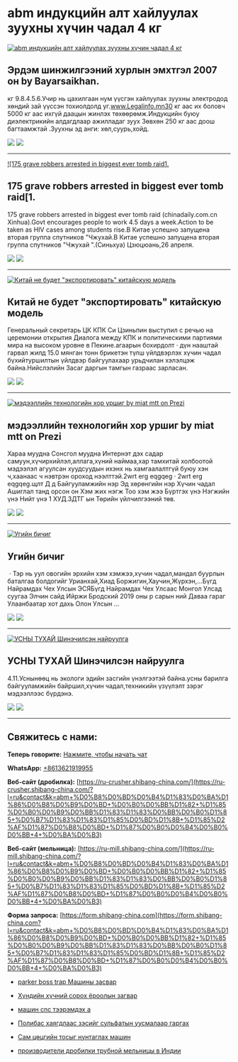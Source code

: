 # abm индукцийн алт хайлуулах зуухны хүчин чадал 4 кг

<a href="https://swt.shibang-china.com/?l=ru&img&k=abm+%D0%B8%D0%BD%D0%B4%D1%83%D0%BA%D1%86%D0%B8%D0%B9%D0%BD+%D0%B0%D0%BB%D1%82+%D1%85%D0%B0%D0%B9%D0%BB%D1%83%D1%83%D0%BB%D0%B0%D1%85+%D0%B7%D1%83%D1%83%D1%85%D0%BD%D1%8B+%D1%85%D2%AF%D1%87%D0%B8%D0%BD+%D1%87%D0%B0%D0%B4%D0%B0%D0%BB+4+%D0%BA%D0%B3" target="_blank">![abm индукцийн алт хайлуулах зуухны хүчин чадал 4 кг](http://static.shibang-china.com/all-800x300/1529.jpg)</a>

## Эрдэм шинжилгээний хурлын эмхтгэл 2007 он by Bayarsaikhan.
кг 9.8.4.5.6.Учир нь цахилгаан нум үүсгэн хайлуулах зуухны электродод хөндий зай үүссэн тохиолдолд уг.www.Legalinfo.mn30 кг аас их боловч 5000 кг аас ихгүй даацын жинлэх төхөөрөмж.Индукцийн буюу диэлектрикийн алдагдлаар ажилладаг зуух Зөвхөн 250 кг аас доош багтаамжтай .Зуухны эд анги: хөл,суурь,хойд.


<a href="https://whatsapp.shibangsoft.com/WhatsApp.php" target="_blank" title="WhatsApp">![](http://static.shibang-china.com/icon/whatsapp.png)</a> <a href="https://swt.shibang-china.com/?l=ru&icon&k=abm+%D0%B8%D0%BD%D0%B4%D1%83%D0%BA%D1%86%D0%B8%D0%B9%D0%BD+%D0%B0%D0%BB%D1%82+%D1%85%D0%B0%D0%B9%D0%BB%D1%83%D1%83%D0%BB%D0%B0%D1%85+%D0%B7%D1%83%D1%83%D1%85%D0%BD%D1%8B+%D1%85%D2%AF%D1%87%D0%B8%D0%BD+%D1%87%D0%B0%D0%B4%D0%B0%D0%BB+4+%D0%BA%D0%B3" target="_blank">![](http://static.shibang-china.com/icon/chat-ru.png)</a>

---

<a href="https://swt.shibang-china.com/?l=ru&img&k=abm+%D0%B8%D0%BD%D0%B4%D1%83%D0%BA%D1%86%D0%B8%D0%B9%D0%BD+%D0%B0%D0%BB%D1%82+%D1%85%D0%B0%D0%B9%D0%BB%D1%83%D1%83%D0%BB%D0%B0%D1%85+%D0%B7%D1%83%D1%83%D1%85%D0%BD%D1%8B+%D1%85%D2%AF%D1%87%D0%B8%D0%BD+%D1%87%D0%B0%D0%B4%D0%B0%D0%BB+4+%D0%BA%D0%B3" target="_blank">![175 grave robbers arrested in biggest ever tomb raid[1.](http://static.shibang-china.com/all-800x300/1487.jpg)</a>

## 175 grave robbers arrested in biggest ever tomb raid[1.
175 grave robbers arrested in biggest ever tomb raid (chinadaily.com.cn Xinhua).Govt encourages people to work 4.5 days a week.Action to be taken as HIV cases among students rise.В Китае успешно запущена вторая группа спутников &quot;Чжухай.В Китае успешно запущена вторая группа спутников &quot;Чжухай &quot;.(Синьхуа) Цзюцюань,26 апреля.


<a href="https://whatsapp.shibangsoft.com/WhatsApp.php" target="_blank" title="WhatsApp">![](http://static.shibang-china.com/icon/whatsapp.png)</a> <a href="https://swt.shibang-china.com/?l=ru&icon&k=abm+%D0%B8%D0%BD%D0%B4%D1%83%D0%BA%D1%86%D0%B8%D0%B9%D0%BD+%D0%B0%D0%BB%D1%82+%D1%85%D0%B0%D0%B9%D0%BB%D1%83%D1%83%D0%BB%D0%B0%D1%85+%D0%B7%D1%83%D1%83%D1%85%D0%BD%D1%8B+%D1%85%D2%AF%D1%87%D0%B8%D0%BD+%D1%87%D0%B0%D0%B4%D0%B0%D0%BB+4+%D0%BA%D0%B3" target="_blank">![](http://static.shibang-china.com/icon/chat-ru.png)</a>

---

<a href="https://swt.shibang-china.com/?l=ru&img&k=abm+%D0%B8%D0%BD%D0%B4%D1%83%D0%BA%D1%86%D0%B8%D0%B9%D0%BD+%D0%B0%D0%BB%D1%82+%D1%85%D0%B0%D0%B9%D0%BB%D1%83%D1%83%D0%BB%D0%B0%D1%85+%D0%B7%D1%83%D1%83%D1%85%D0%BD%D1%8B+%D1%85%D2%AF%D1%87%D0%B8%D0%BD+%D1%87%D0%B0%D0%B4%D0%B0%D0%BB+4+%D0%BA%D0%B3" target="_blank">![Китай не будет &quot;экспортировать&quot; китайскую модель](http://static.shibang-china.com/all-800x300/638.jpg)</a>

## Китай не будет &quot;экспортировать&quot; китайскую модель
Генеральный секретарь ЦК КПК Си Цзиньпин выступил с речью на церемонии открытия Диалога между КПК и политическими партиями мира на высоком уровне в Пекине.агаарын бохирдолт&nbsp;&#0183;&#32;дүн нааштай гарвал жилд 15.0 мянган тонн брикетэн түлш үйлдвэрлэх хүчин чадал бүхийтуршилтын үйлдвэр байгуулахаар урьдчилан хэлэлцэж байна.Нийслэлийн Засаг даргын тамгын газраас зарласан.


<a href="https://whatsapp.shibangsoft.com/WhatsApp.php" target="_blank" title="WhatsApp">![](http://static.shibang-china.com/icon/whatsapp.png)</a> <a href="https://swt.shibang-china.com/?l=ru&icon&k=abm+%D0%B8%D0%BD%D0%B4%D1%83%D0%BA%D1%86%D0%B8%D0%B9%D0%BD+%D0%B0%D0%BB%D1%82+%D1%85%D0%B0%D0%B9%D0%BB%D1%83%D1%83%D0%BB%D0%B0%D1%85+%D0%B7%D1%83%D1%83%D1%85%D0%BD%D1%8B+%D1%85%D2%AF%D1%87%D0%B8%D0%BD+%D1%87%D0%B0%D0%B4%D0%B0%D0%BB+4+%D0%BA%D0%B3" target="_blank">![](http://static.shibang-china.com/icon/chat-ru.png)</a>

---

<a href="https://swt.shibang-china.com/?l=ru&img&k=abm+%D0%B8%D0%BD%D0%B4%D1%83%D0%BA%D1%86%D0%B8%D0%B9%D0%BD+%D0%B0%D0%BB%D1%82+%D1%85%D0%B0%D0%B9%D0%BB%D1%83%D1%83%D0%BB%D0%B0%D1%85+%D0%B7%D1%83%D1%83%D1%85%D0%BD%D1%8B+%D1%85%D2%AF%D1%87%D0%B8%D0%BD+%D1%87%D0%B0%D0%B4%D0%B0%D0%BB+4+%D0%BA%D0%B3" target="_blank">![мэдээллийн технологийн хор уршиг by miat mtt on Prezi](http://static.shibang-china.com/all-800x300/578.jpg)</a>

## мэдээллийн технологийн хор уршиг by miat mtt on Prezi
Хараа муудна Сонсгол муудна Интернэт дэх садар самуун,хүчирхийлэл,аллага,хүний наймаа,хар тамхитай холбоотой мэдээлэл агуулсан хуудсуудын ихэнх нь хамгаалалтгүй буюу хэн ч,хаанаас ч нэвтрэн ороход нээлттэй.2wrt erg eqgqeg&nbsp;&#0183;&#32;2wrt erg eqgqeg.щлт Д д Байгууламжийн нэр Эд хөрөнгийн нэр Хүчин чадал Ашиглал танд орсон он Хэм жих нэгж Тоо хэм жээ Бүртгэх үнэ Нэгжийн үнэ Нийт үнэ 1 ХУД.ЗДТГ ын Төрийн үйлчилгээний төв.


<a href="https://whatsapp.shibangsoft.com/WhatsApp.php" target="_blank" title="WhatsApp">![](http://static.shibang-china.com/icon/whatsapp.png)</a> <a href="https://swt.shibang-china.com/?l=ru&icon&k=abm+%D0%B8%D0%BD%D0%B4%D1%83%D0%BA%D1%86%D0%B8%D0%B9%D0%BD+%D0%B0%D0%BB%D1%82+%D1%85%D0%B0%D0%B9%D0%BB%D1%83%D1%83%D0%BB%D0%B0%D1%85+%D0%B7%D1%83%D1%83%D1%85%D0%BD%D1%8B+%D1%85%D2%AF%D1%87%D0%B8%D0%BD+%D1%87%D0%B0%D0%B4%D0%B0%D0%BB+4+%D0%BA%D0%B3" target="_blank">![](http://static.shibang-china.com/icon/chat-ru.png)</a>

---

<a href="https://swt.shibang-china.com/?l=ru&img&k=abm+%D0%B8%D0%BD%D0%B4%D1%83%D0%BA%D1%86%D0%B8%D0%B9%D0%BD+%D0%B0%D0%BB%D1%82+%D1%85%D0%B0%D0%B9%D0%BB%D1%83%D1%83%D0%BB%D0%B0%D1%85+%D0%B7%D1%83%D1%83%D1%85%D0%BD%D1%8B+%D1%85%D2%AF%D1%87%D0%B8%D0%BD+%D1%87%D0%B0%D0%B4%D0%B0%D0%BB+4+%D0%BA%D0%B3" target="_blank">![Угийн бичиг](http://static.shibang-china.com/all-800x300/1166.jpg)</a>

## Угийн бичиг
&nbsp;&#0183;&#32;Тэр нь уул овогийн эрхийн хэм хэмжээ,хүчин чадал,мандал буурлын баталгаа болдогийг Урианхай,Хиад Боржигин,Хаучин,Жүрхэн,…Бүгд Найрамдах Чех Улсын ЭСЯБүгд Найрамдах Чех Улсаас Монгол Улсад суугаа Элчин сайд Ийржи Бродский 2019 оны р сарын ний Даваа гараг Улаанбаатар хот дахь Олон Улсын …


<a href="https://whatsapp.shibangsoft.com/WhatsApp.php" target="_blank" title="WhatsApp">![](http://static.shibang-china.com/icon/whatsapp.png)</a> <a href="https://swt.shibang-china.com/?l=ru&icon&k=abm+%D0%B8%D0%BD%D0%B4%D1%83%D0%BA%D1%86%D0%B8%D0%B9%D0%BD+%D0%B0%D0%BB%D1%82+%D1%85%D0%B0%D0%B9%D0%BB%D1%83%D1%83%D0%BB%D0%B0%D1%85+%D0%B7%D1%83%D1%83%D1%85%D0%BD%D1%8B+%D1%85%D2%AF%D1%87%D0%B8%D0%BD+%D1%87%D0%B0%D0%B4%D0%B0%D0%BB+4+%D0%BA%D0%B3" target="_blank">![](http://static.shibang-china.com/icon/chat-ru.png)</a>

---

<a href="https://swt.shibang-china.com/?l=ru&img&k=abm+%D0%B8%D0%BD%D0%B4%D1%83%D0%BA%D1%86%D0%B8%D0%B9%D0%BD+%D0%B0%D0%BB%D1%82+%D1%85%D0%B0%D0%B9%D0%BB%D1%83%D1%83%D0%BB%D0%B0%D1%85+%D0%B7%D1%83%D1%83%D1%85%D0%BD%D1%8B+%D1%85%D2%AF%D1%87%D0%B8%D0%BD+%D1%87%D0%B0%D0%B4%D0%B0%D0%BB+4+%D0%BA%D0%B3" target="_blank">![УСНЫ ТУХАЙ Шинэчилсэн найруулга](http://static.shibang-china.com/all-800x300/1519.jpg)</a>

## УСНЫ ТУХАЙ Шинэчилсэн найруулга
4.11.Уснынөөц нь экологи эдийн засгийн үнэлгээтэй байна.усны барилга байгууламжийн байршил,хүчин чадал,техникийн үзүүлэлт зэрэг мэдээллээс бүрдэнэ.

<a href="https://whatsapp.shibangsoft.com/WhatsApp.php" target="_blank" title="WhatsApp">![](http://static.shibang-china.com/icon/whatsapp.png)</a> <a href="https://swt.shibang-china.com/?l=ru&icon&k=abm+%D0%B8%D0%BD%D0%B4%D1%83%D0%BA%D1%86%D0%B8%D0%B9%D0%BD+%D0%B0%D0%BB%D1%82+%D1%85%D0%B0%D0%B9%D0%BB%D1%83%D1%83%D0%BB%D0%B0%D1%85+%D0%B7%D1%83%D1%83%D1%85%D0%BD%D1%8B+%D1%85%D2%AF%D1%87%D0%B8%D0%BD+%D1%87%D0%B0%D0%B4%D0%B0%D0%BB+4+%D0%BA%D0%B3" target="_blank">![](http://static.shibang-china.com/icon/chat-ru.png)</a>

---
## Свяжитесь с нами:

**Теперь говорите:** [Нажмите, чтобы начать чат](https://swt.shibang-china.com?l=ru&contact&k=abm+%D0%B8%D0%BD%D0%B4%D1%83%D0%BA%D1%86%D0%B8%D0%B9%D0%BD+%D0%B0%D0%BB%D1%82+%D1%85%D0%B0%D0%B9%D0%BB%D1%83%D1%83%D0%BB%D0%B0%D1%85+%D0%B7%D1%83%D1%83%D1%85%D0%BD%D1%8B+%D1%85%D2%AF%D1%87%D0%B8%D0%BD+%D1%87%D0%B0%D0%B4%D0%B0%D0%BB+4+%D0%BA%D0%B3)

**WhatsApp:**  [+8613621919955](https://whatsapp.shibangsoft.com/WhatsApp.php)

**Веб-сайт (дробилка):** [https://ru-crusher.shibang-china.com/](https://ru-crusher.shibang-china.com/?l=ru&contact&k=abm+%D0%B8%D0%BD%D0%B4%D1%83%D0%BA%D1%86%D0%B8%D0%B9%D0%BD+%D0%B0%D0%BB%D1%82+%D1%85%D0%B0%D0%B9%D0%BB%D1%83%D1%83%D0%BB%D0%B0%D1%85+%D0%B7%D1%83%D1%83%D1%85%D0%BD%D1%8B+%D1%85%D2%AF%D1%87%D0%B8%D0%BD+%D1%87%D0%B0%D0%B4%D0%B0%D0%BB+4+%D0%BA%D0%B3)

**Веб-сайт (мельница):** [https://ru-mill.shibang-china.com/](https://ru-mill.shibang-china.com/?l=ru&contact&k=abm+%D0%B8%D0%BD%D0%B4%D1%83%D0%BA%D1%86%D0%B8%D0%B9%D0%BD+%D0%B0%D0%BB%D1%82+%D1%85%D0%B0%D0%B9%D0%BB%D1%83%D1%83%D0%BB%D0%B0%D1%85+%D0%B7%D1%83%D1%83%D1%85%D0%BD%D1%8B+%D1%85%D2%AF%D1%87%D0%B8%D0%BD+%D1%87%D0%B0%D0%B4%D0%B0%D0%BB+4+%D0%BA%D0%B3)

**Форма запроса:** [https://form.shibang-china.com](https://form.shibang-china.com?l=ru&contact&k=abm+%D0%B8%D0%BD%D0%B4%D1%83%D0%BA%D1%86%D0%B8%D0%B9%D0%BD+%D0%B0%D0%BB%D1%82+%D1%85%D0%B0%D0%B9%D0%BB%D1%83%D1%83%D0%BB%D0%B0%D1%85+%D0%B7%D1%83%D1%83%D1%85%D0%BD%D1%8B+%D1%85%D2%AF%D1%87%D0%B8%D0%BD+%D1%87%D0%B0%D0%B4%D0%B0%D0%BB+4+%D0%BA%D0%B3)

* [parker boss trap Машины засвар](../127/parker%20boss%20trap%20%D0%9C%D0%B0%D1%88%D0%B8%D0%BD%D1%8B%20%D0%B7%D0%B0%D1%81%D0%B2%D0%B0%D1%80.md)

* [Хүндийн хүчний сорох ёроолын загвар](../128/%D0%A5%D2%AF%D0%BD%D0%B4%D0%B8%D0%B9%D0%BD%20%D1%85%D2%AF%D1%87%D0%BD%D0%B8%D0%B9%20%D1%81%D0%BE%D1%80%D0%BE%D1%85%20%D1%91%D1%80%D0%BE%D0%BE%D0%BB%D1%8B%D0%BD%20%D0%B7%D0%B0%D0%B3%D0%B2%D0%B0%D1%80.md)

* [машин cnc тээрэмдэх a](../129/%D0%BC%D0%B0%D1%88%D0%B8%D0%BD%20cnc%20%D1%82%D1%8D%D1%8D%D1%80%D1%8D%D0%BC%D0%B4%D1%8D%D1%85%20a.md)

* [Полибас хаягдлаас зэсийг сульфатын уусмалаар гаргах](../129/%D0%9F%D0%BE%D0%BB%D0%B8%D0%B1%D0%B0%D1%81%20%D1%85%D0%B0%D1%8F%D0%B3%D0%B4%D0%BB%D0%B0%D0%B0%D1%81%20%D0%B7%D1%8D%D1%81%D0%B8%D0%B9%D0%B3%20%D1%81%D1%83%D0%BB%D1%8C%D1%84%D0%B0%D1%82%D1%8B%D0%BD%20%D1%83%D1%83%D1%81%D0%BC%D0%B0%D0%BB%D0%B0%D0%B0%D1%80%20%D0%B3%D0%B0%D1%80%D0%B3%D0%B0%D1%85.md)

* [Сам цөцгийн тосыг нунтаглах машин](../129/%D0%A1%D0%B0%D0%BC%20%D1%86%D3%A9%D1%86%D0%B3%D0%B8%D0%B9%D0%BD%20%D1%82%D0%BE%D1%81%D1%8B%D0%B3%20%D0%BD%D1%83%D0%BD%D1%82%D0%B0%D0%B3%D0%BB%D0%B0%D1%85%20%D0%BC%D0%B0%D1%88%D0%B8%D0%BD.md)

* [производители дробилки трубной мельницы в Индии](../126/%D0%BF%D1%80%D0%BE%D0%B8%D0%B7%D0%B2%D0%BE%D0%B4%D0%B8%D1%82%D0%B5%D0%BB%D0%B8%20%D0%B4%D1%80%D0%BE%D0%B1%D0%B8%D0%BB%D0%BA%D0%B8%20%D1%82%D1%80%D1%83%D0%B1%D0%BD%D0%BE%D0%B9%20%D0%BC%D0%B5%D0%BB%D1%8C%D0%BD%D0%B8%D1%86%D1%8B%20%D0%B2%20%D0%98%D0%BD%D0%B4%D0%B8%D0%B8.md)